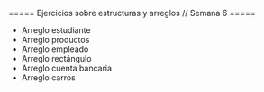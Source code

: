 ===== Ejercicios sobre estructuras y arreglos // Semana 6 =====
* Arreglo estudiante
* Arreglo productos
* Arreglo empleado
* Arreglo rectángulo
* Arreglo cuenta bancaria
* Arreglo carros
